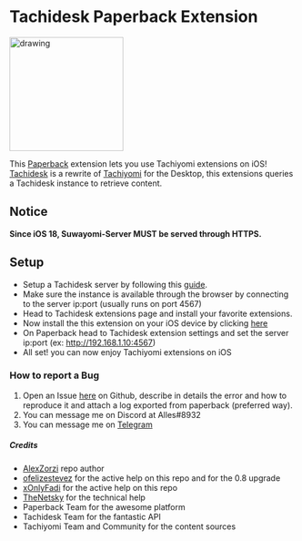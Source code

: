 <!-- ## Warning: Project is not being maintained!
**The original maintainer doesn't own the device to maintain this repo anymore thus this repo is archived, contact us on [Suwayomi discord](https://discord.gg/DDZdqZWaHA) if you want become a maintainer ^^** -->

# Tachidesk Paperback Extension
<img src="https://user-images.githubusercontent.com/47613715/230618874-1d8bef58-382a-483e-9a4d-377714648965.png" alt="drawing" width="200"/>

This  [Paperback](https://paperback.moe/) extension lets you use Tachiyomi extensions on iOS!
[Tachidesk](https://github.com/Suwayomi/Tachidesk-Server) is a rewrite of [Tachiyomi](https://tachiyomi.org/) for the Desktop, this extensions queries a  Tachidesk instance to retrieve content.

## Notice
<b>Since iOS 18, Suwayomi-Server MUST be served through HTTPS.</b>

## Setup
-   Setup a Tachidesk server by following this [guide](https://github.com/Suwayomi/Tachidesk-Server#downloading-and-running-the-app).
- Make sure the instance is available through the browser by connecting to the server ip:port (usually runs on port 4567)
- Head to Tachidesk extensions page and install your favorite extensions.
- Now install the this extension on your iOS device by clicking [here](https://suwayomi.github.io/tachidesk-paperback-ext/)
- On Paperback head to Tachidesk extension settings and set the server ip:port (ex: http://192.168.1.10:4567)
- All set! you can now enjoy Tachiyomi extensions on iOS

### How to report a Bug
1) Open an Issue [here](https://github.com/Suwayomi/tachidesk-paperback-ext/issues/new) on Github, describe in details the error and how to reproduce it and attach a log exported from paperback (preferred way).
2) You can message me on Discord at Alles#8932
3) You can message me on [Telegram](https://t.me/Alz_8bit) 

##### Credits
- [AlexZorzi](https://github.com/AlexZorzi) repo author
- [ofelizestevez](https://github.com/ofelizestevez) for the active help on this repo and for the 0.8 upgrade
- [xOnlyFadi](https://github.com/xOnlyFadi) for the active help on this repo
- [TheNetsky](https://github.com/TheNetsky) for the technical help
- Paperback Team for the awesome platform
- Tachidesk Team for the fantastic API
- Tachiyomi Team and Community for the content sources
